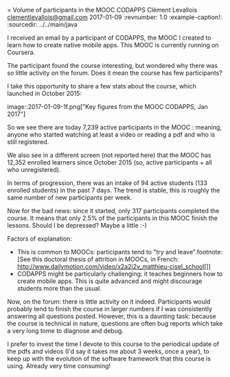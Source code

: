 = Volume of participants in the MOOC CODAPPS
Clément Levallois <clementlevallois@gmail.com>
2017-01-09
:revnumber: 1.0
:example-caption!:
:sourcedir: ../../main/java

I received an email by a participant of CODAPPS, the MOOC I created to learn how to create native mobile apps.
This MOOC is currently running on Coursera.

The participant found the course interesting, but wondered why there was so little activity on the forum.
Does it mean the course has few participants?

I take this opportunity to share a few stats about the course, which launched in October 2015:

image::2017-01-09-1f.png["Key figures from the MOOC CODAPPS, Jan 2017"]

So we see there are today 7,239 active participants in the MOOC : meaning, anyone who started watching at least a video or reading a pdf and who is still registered.

We also see in a different screen (not reported here) that the MOOC has 12,352 enrolled learners since October 2015 (so, active participants + all who unregistered).

In terms of progression, there was an intake of 94 active students (133 enrolled students) in the past 7 days.
The trend is stable, this is roughly the same number of new participants per week.

Now for the bad news: since it started, only 317 participants completed the course.
It means that only 2.5% of the participants in this MOOC finish the lessons.
Should I be depressed? Maybe a little :-)

Factors of explanation:

- This is common to MOOCs: participants tend to "try and leave".footnote:[See this doctoral thesis of attrition in MOOCs, in French: http://www.dailymotion.com/video/x2a2j2v_matthieu-cisel_school[]]
- CODAPPS might be particularly challenging: it teaches beginners how to create mobile apps. This is quite advanced and might discourage students more than the usual.

Now, on the forum: there is little activity on it indeed.
Participants would probably tend to finish the course in larger numbers if I was consistently answering all questions posted.
However, this is a daunting task: because the course is technical in nature, questions are often bug reports which take a very long tome to diagnose and debug.

I prefer to invest the time I devote to this course to the periodical update of the pdfs and videos (I'd say it takes me about 3 weeks, once a year), to keep up with the evolution of the software framework that this course is using.
Already very time consuming!
